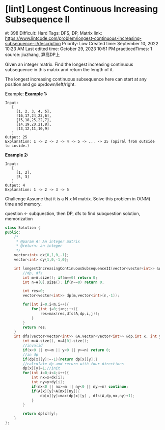 # [lint] Longest Continuous Increasing Subsequence II

#: 398
Difficult: Hard
Tags: DFS, DP, Matrix
link: https://www.lintcode.com/problem/longest-continuous-increasing-subsequence-ii/description
Priority: Low
Created time: September 10, 2022 10:23 AM
Last edited time: October 29, 2023 10:51 PM
practicedTimes: 1
source: jiuzhang, 算高DP上

Given an integer matrix. Find the longest increasing continuous subsequence in this matrix and return the length of it.

The longest increasing continuous subsequence here can start at any position and go up/down/left/right.

Example:
**Example 1:**

```
Input:
   [
     [1, 2, 3, 4, 5],
     [16,17,24,23,6],
     [15,18,25,22,7],
     [14,19,20,21,8],
     [13,12,11,10,9]
   ]
Output: 25
Explanation: 1 -> 2 -> 3 -> 4 -> 5 -> ... -> 25 (Spiral from outside to inside.)

```

**Example 2:**

```
Input:
   [
     [1, 2],
     [5, 3]
   ]
Output: 4
Explanation: 1 -> 2 -> 3 -> 5

```

Challenge
Assume that it is a N x M matrix. Solve this problem in O(NM) time and memory.

question <- subquestion, then DP, dfs to find subquestion solution, memorization

```cpp
class Solution {
public:
    /*
     * @param A: An integer matrix
     * @return: an integer
     */
    vector<int> dx{0,1,0,-1};
    vector<int> dy{1,0,-1,0};

    int longestIncreasingContinuousSubsequenceII(vector<vector<int>> &A) {
        //dp, dfs
        int m=A.size(); if(m==0) return 0;
        int n=A[0].size(); if(n==0) return 0;

        int res=0;
        vector<vector<int>> dp(m,vector<int>(n,-1));

        for(int i=0;i<m;i++){
            for(int j=0;j<n;j++){
                res=max(res,dfs(A,dp,i,j));
            }
        }
        return res;
    }
    int dfs(vector<vector<int>> &A,vector<vector<int>> &dp,int x, int y){
        int m=A.size(), n=A[0].size();
        //invalid
        if(x<0 || x>=m || y<0 || y>=n) return 0;
        //in dp
        if(dp[x][y]!=-1){return dp[x][y];}
        //calculate dp and return with four directions
        dp[x][y]=1;//init
        for(int i=0;i<4;i++){
            int nx=x+dx[i];
            int ny=y+dy[i];
            if(nx<0 || nx>=m || ny<0 || ny>=n) continue;
            if(A[x][y]>A[nx][ny]){
                dp[x][y]=max(dp[x][y] , dfs(A,dp,nx,ny)+1);
            }
        }

        return dp[x][y];
    }
};
```